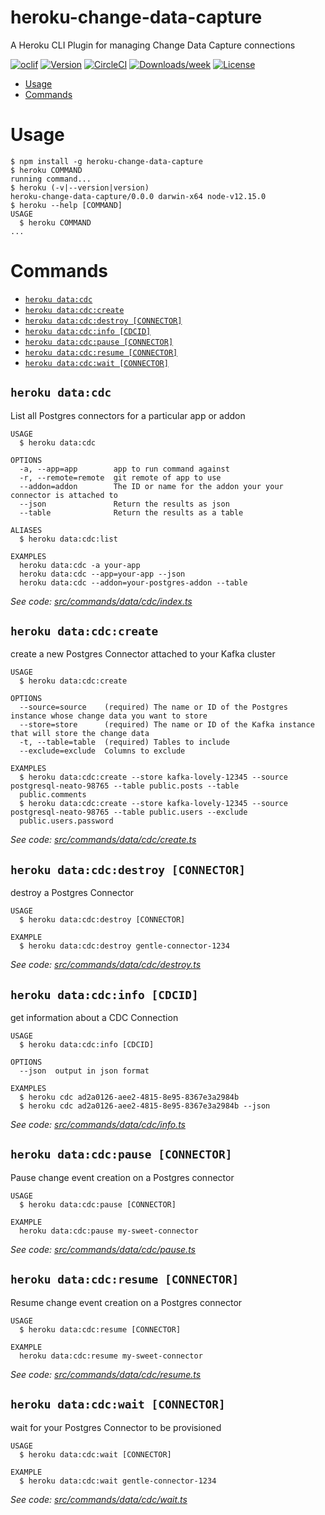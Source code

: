 heroku-change-data-capture
==========================

A Heroku CLI Plugin for managing Change Data Capture connections

[![oclif](https://img.shields.io/badge/cli-oclif-brightgreen.svg)](https://oclif.io)
[![Version](https://img.shields.io/npm/v/heroku-change-data-capture.svg)](https://npmjs.org/package/heroku-change-data-capture)
[![CircleCI](https://circleci.com/gh/heroku/heroku-change-data-capture/tree/master.svg?style=shield)](https://circleci.com/gh/heroku/heroku-change-data-capture/tree/master)
[![Downloads/week](https://img.shields.io/npm/dw/heroku-change-data-capture.svg)](https://npmjs.org/package/heroku-change-data-capture)
[![License](https://img.shields.io/npm/l/heroku-change-data-capture.svg)](https://github.com/heroku/heroku-change-data-capture/blob/master/package.json)

<!-- toc -->
* [Usage](#usage)
* [Commands](#commands)
<!-- tocstop -->
# Usage
<!-- usage -->
```sh-session
$ npm install -g heroku-change-data-capture
$ heroku COMMAND
running command...
$ heroku (-v|--version|version)
heroku-change-data-capture/0.0.0 darwin-x64 node-v12.15.0
$ heroku --help [COMMAND]
USAGE
  $ heroku COMMAND
...
```
<!-- usagestop -->
# Commands
<!-- commands -->
* [`heroku data:cdc`](#heroku-datacdc)
* [`heroku data:cdc:create`](#heroku-datacdccreate)
* [`heroku data:cdc:destroy [CONNECTOR]`](#heroku-datacdcdestroy-connector)
* [`heroku data:cdc:info [CDCID]`](#heroku-datacdcinfo-cdcid)
* [`heroku data:cdc:pause [CONNECTOR]`](#heroku-datacdcpause-connector)
* [`heroku data:cdc:resume [CONNECTOR]`](#heroku-datacdcresume-connector)
* [`heroku data:cdc:wait [CONNECTOR]`](#heroku-datacdcwait-connector)

## `heroku data:cdc`

List all Postgres connectors for a particular app or addon

```
USAGE
  $ heroku data:cdc

OPTIONS
  -a, --app=app        app to run command against
  -r, --remote=remote  git remote of app to use
  --addon=addon        The ID or name for the addon your your connector is attached to
  --json               Return the results as json
  --table              Return the results as a table

ALIASES
  $ heroku data:cdc:list

EXAMPLES
  heroku data:cdc -a your-app
  heroku data:cdc --app=your-app --json
  heroku data:cdc --addon=your-postgres-addon --table
```

_See code: [src/commands/data/cdc/index.ts](https://github.com/heroku/heroku-change-data-capture/blob/v0.0.0/src/commands/data/cdc/index.ts)_

## `heroku data:cdc:create`

create a new Postgres Connector attached to your Kafka cluster

```
USAGE
  $ heroku data:cdc:create

OPTIONS
  --source=source    (required) The name or ID of the Postgres instance whose change data you want to store
  --store=store      (required) The name or ID of the Kafka instance that will store the change data
  -t, --table=table  (required) Tables to include
  --exclude=exclude  Columns to exclude

EXAMPLES
  $ heroku data:cdc:create --store kafka-lovely-12345 --source postgresql-neato-98765 --table public.posts --table 
  public.comments
  $ heroku data:cdc:create --store kafka-lovely-12345 --source postgresql-neato-98765 --table public.users --exclude 
  public.users.password
```

_See code: [src/commands/data/cdc/create.ts](https://github.com/heroku/heroku-change-data-capture/blob/v0.0.0/src/commands/data/cdc/create.ts)_

## `heroku data:cdc:destroy [CONNECTOR]`

destroy a Postgres Connector

```
USAGE
  $ heroku data:cdc:destroy [CONNECTOR]

EXAMPLE
  $ heroku data:cdc:destroy gentle-connector-1234
```

_See code: [src/commands/data/cdc/destroy.ts](https://github.com/heroku/heroku-change-data-capture/blob/v0.0.0/src/commands/data/cdc/destroy.ts)_

## `heroku data:cdc:info [CDCID]`

get information about a CDC Connection

```
USAGE
  $ heroku data:cdc:info [CDCID]

OPTIONS
  --json  output in json format

EXAMPLES
  $ heroku cdc ad2a0126-aee2-4815-8e95-8367e3a2984b
  $ heroku cdc ad2a0126-aee2-4815-8e95-8367e3a2984b --json
```

_See code: [src/commands/data/cdc/info.ts](https://github.com/heroku/heroku-change-data-capture/blob/v0.0.0/src/commands/data/cdc/info.ts)_

## `heroku data:cdc:pause [CONNECTOR]`

Pause change event creation on a Postgres connector

```
USAGE
  $ heroku data:cdc:pause [CONNECTOR]

EXAMPLE
  heroku data:cdc:pause my-sweet-connector
```

_See code: [src/commands/data/cdc/pause.ts](https://github.com/heroku/heroku-change-data-capture/blob/v0.0.0/src/commands/data/cdc/pause.ts)_

## `heroku data:cdc:resume [CONNECTOR]`

Resume change event creation on a Postgres connector

```
USAGE
  $ heroku data:cdc:resume [CONNECTOR]

EXAMPLE
  heroku data:cdc:resume my-sweet-connector
```

_See code: [src/commands/data/cdc/resume.ts](https://github.com/heroku/heroku-change-data-capture/blob/v0.0.0/src/commands/data/cdc/resume.ts)_

## `heroku data:cdc:wait [CONNECTOR]`

wait for your Postgres Connector to be provisioned

```
USAGE
  $ heroku data:cdc:wait [CONNECTOR]

EXAMPLE
  $ heroku data:cdc:wait gentle-connector-1234
```

_See code: [src/commands/data/cdc/wait.ts](https://github.com/heroku/heroku-change-data-capture/blob/v0.0.0/src/commands/data/cdc/wait.ts)_
<!-- commandsstop -->

